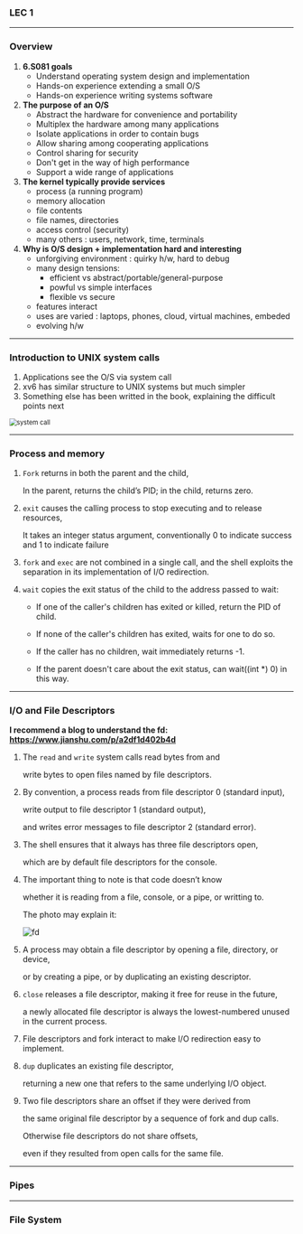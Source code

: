 ### LEC 1

----

### Overview

1. **6.S081 goals**
   * Understand operating system design and implementation
   * Hands-on experience extending a small O/S
   * Hands-on experience writing systems software
2. **The purpose of an O/S**
   * Abstract the hardware for convenience and portability
   * Multiplex the hardware among many applications
   * Isolate applications in order to contain bugs
   * Allow sharing among cooperating applications
   * Control sharing for security
   * Don't get in the way of high performance
   * Support a wide range of applications
3. **The kernel typically provide services**
   * process (a running program)
   * memory allocation
   * file contents
   * file names, directories
   * access control (security)
   * many others : users, network, time, terminals
4. **Why is O/S design + implementation hard and interesting**
   * unforgiving environment : quirky h/w, hard to debug
   * many design tensions:
     * efficient vs abstract/portable/general-purpose
     * powful vs simple interfaces
     * flexible vs secure
   * features interact
   * uses are varied : laptops, phones, cloud, virtual machines, embeded
   * evolving h/w

-----

### Introduction to UNIX system calls

1. Applications see the O/S via system call
2. xv6 has similar structure to UNIX systems but much simpler
3. Something else has been writted in the book, explaining the difficult points next

 <img src="D:\java\JavaCode\Learning\OS\pic\system call.png" alt="system call" style="zoom:80%;" />

----

### Process and memory

1. `Fork` returns in both the parent and the child, 

   In the parent, returns the child’s PID; in the child, returns zero.

2. `exit` causes the calling process to stop executing and to release resources,

   It takes an integer status argument, conventionally 0 to indicate success and 1 to indicate failure

3. `fork` and `exec` are not combined in a single call,
   and the shell exploits the separation in its implementation of I/O redirection.

4. `wait` copies the exit status of the child to the address passed to wait:

   * If one of the caller's children has exited or killed, return the PID of child.

   * If none of the caller's children has exited, waits for one to do so.
   * If the caller has no children, wait immediately returns -1.
   * If the parent doesn't care about the exit status, can wait((int *) 0) in this way.

----

### I/O and File Descriptors

**I recommend a blog to understand the fd: https://www.jianshu.com/p/a2df1d402b4d**

1. The `read` and `write` system calls read bytes from and 

   write bytes to open files named by file descriptors.

2. By convention, a process reads from file descriptor 0 (standard input),

   write output to file descriptor 1 (standard output),

   and writes error messages to file descriptor 2 (standard error).

3. The shell ensures that it always has three file descriptors open,

   which are by default file descriptors for the console.

4. The important thing to note is that code doesn’t know 

   whether it is reading from a file, console, or a pipe, or writting to.

   The photo may explain it:

    ![fd](D:\java\JavaCode\Learning\OS\pic\fd.png)

5. A process may obtain a file descriptor by opening a file, directory, or device,

   or by creating a pipe, or by duplicating an existing descriptor.

6. `close` releases a file descriptor, making it free for reuse in the future,

   a newly allocated file descriptor is always the lowest-numbered unused in the current process.

7. File descriptors and fork interact to make I/O redirection easy to implement.

8. `dup` duplicates an existing file descriptor, 

   returning a new one that refers to the same underlying I/O object.

9. Two file descriptors share an offset if they were derived from 

   the same original file descriptor by a sequence of fork and dup calls. 

   Otherwise file descriptors do not share offsets, 

   even if they resulted from open calls for the same file.

----

### Pipes







----

### File System
